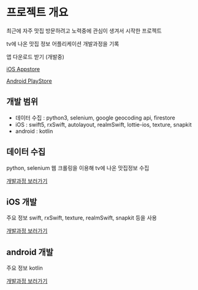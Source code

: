 # 프로젝트 개요
최근에 자주 맛집 방문하려고 노력중에 관심이 생겨서 시작한 프로젝트

tv에 나온 맛집 정보 어플리케이션 개발과정을 기록

앱 다운로드 받기 (개발중)

[iOS Appstore](https://google.com, "appstore link")

[Android PlayStore](https://google.com, "google play store link")

## 개발 범위
- 데이터 수집 : python3, selenium, google geocoding api, firestore
- iOS : swift5, rxSwift, autolayout, realmSwift, lottie-ios, texture, snapkit
- android : kotlin


## 데이터 수집
python, selenium 웹 크롤링을 이용해 tv에 나온 맛집정보 수집

[개발과정 보러가기](https://github.com/wlsrldu/tvRestaurants/tree/main/python, "link")


## iOS 개발
주요 정보 swift, rxSwift, texture, realmSwift, snapkit 등을 사용

[개발과정 보러가기](https://github.com/wlsrldu/tvRestaurants/tree/main/iOS, "link")


## android 개발
주요 정보 kotlin

[개발과정 보러가기](https://google.com, "link")
